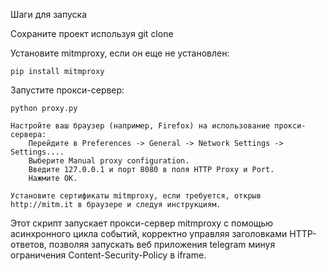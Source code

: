 Шаги для запуска

Сохраните проект используя git clone

Установите mitmproxy, если он еще не установлен:

    
```
pip install mitmproxy
```

Запустите прокси-сервер:

```
python proxy.py
```
    Настройте ваш браузер (например, Firefox) на использование прокси-сервера:
        Перейдите в Preferences -> General -> Network Settings -> Settings....
        Выберите Manual proxy configuration.
        Введите 127.0.0.1 и порт 8080 в поля HTTP Proxy и Port.
        Нажмите OK.

    Установите сертификаты mitmproxy, если требуется, открыв http://mitm.it в браузере и следуя инструкциям.

Этот скрипт запускает прокси-сервер mitmproxy с помощью асинхронного цикла событий, корректно управляя заголовками HTTP-ответов, позволяя запускать веб приложения telegram минуя ограничения Content-Security-Policy в iframe.
